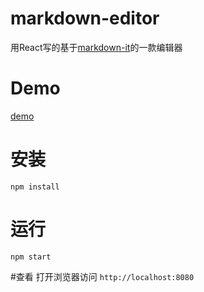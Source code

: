 # markdown-editor
用React写的基于[markdown-it](https://github.com/markdown-it/markdown-it)的一款编辑器

# Demo
[demo](http://hey-riddleoo.site/markdown-editor.html)

# 安装
`npm install`

# 运行
`npm start`

#查看
打开浏览器访问 `http://localhost:8080`
